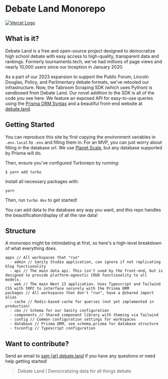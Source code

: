 # Debate Land Monorepo

[![Vercel Logo](https://images.ctfassets.net/e5382hct74si/78Olo8EZRdUlcDUFQvnzG7/fa4cdb6dc04c40fceac194134788a0e2/1618983297-powered-by-vercel.svg)](https://vercel.com?utm_source=debate-land&utm_campaign=oss)

## What is it?

Debate Land is a free and open-source project designed to democratize high school debate with easy access to high-quality, transparent data and rankings. Formerly tournaments.tech, we've had millions of page views and nearly 10,000 users since our inception in January 2020.

As a part of our 2023 expansion to support the Public Forum, Lincoln Douglas, Policy, and Parlimentary debate formats, we've retooled our infrastructure. Now, the Tabroom Scraping SDK (which uses Python) is sandboxed from Debate Land. Our novel addition to the SDK is all of the code you see here. We feature an exposed API for easy-to-use queries using the [Prisma ORM Syntax](https://prisma.io) and a beautiful front-end website at [debate.land](https://debate.land).

## Getting Started

You can reproduce this site by first copying the environment variables in `.env.local` to `.env` and filling them in. For an MVP, you can just worry about filling in the database url. We use [Planet Scale](https://planetscale.com), but any database supported by Prisma will do.

Then, ensure you've configured Turborepo by running:

`$ yarn add turbo`

Install all necessary packages with:

`yarn`

Then, run `turbo dev` to get started!

You can add data to the database any way you want, and this repo handles the beautification/display of all the raw data!

## Structure

A monorepo might be intimidating at first, so here's a high-level breakdown of what everything does.

```
apps // All workspaces that "run"
  - admin // Sanity Studio application, can ignore if not replicating blog functionality
  - api // The main data api. This isn't used by the front-end, but is designed to provide platform-agnostic CRUD functionality to all models.
  - web // The main Next 13 application. Uses Typescript and Tailwind CSS with tRPC to interface securely with the Prisma ORM
packages // All workspaces that don't "run", have a @shared import alias
  - cache // Redis-based cache for queries (not yet implemented in production)
  - cms // Schema for our Sanity configuration
  - components // Shared component library with theming via Tailwind
  - config // Common configuration settings for workspaces
  - database // Prisma ORM, see schema.prisma for database structure
  - tsconfig // Typescript configuration
```

## Want to contribute?

Send an email to [sam [at] debate.land](mailto:sam@debate.land) if you have any questions or need help getting started!

> Debate Land | Democratizing data for all things debate
